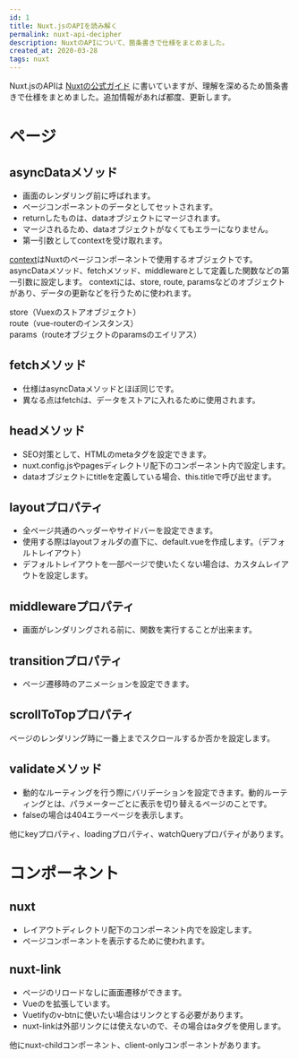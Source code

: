 ```yaml
---
id: 1
title: Nuxt.jsのAPIを読み解く
permalink: nuxt-api-decipher
description: NuxtのAPIについて、箇条書きで仕様をまとめました。
created_at: 2020-03-28
tags: nuxt
---
```


Nuxt.jsのAPIは [Nuxtの公式ガイド](https://ja.nuxtjs.org/api) に書いていますが、理解を深めるため箇条書きで仕様をまとめました。追加情報があれば都度、更新します。

# ページ

## asyncDataメソッド
- 画面のレンダリング前に呼ばれます。
- ページコンポーネントのデータとしてセットされます。
- returnしたものは、dataオブジェクトにマージされます。
- マージされるため、dataオブジェクトがなくてもエラーになりません。
- 第一引数としてcontextを受け取れます。
  
&#13;&#10;
  
[context](https://ja.nuxtjs.org/api/context)はNuxtのページコンポーネントで使用するオブジェクトです。
asyncDataメソッド、fetchメソッド、middlewareとして定義した関数などの第一引数に設定します。
contextには、store, route, paramsなどのオブジェクトがあり、データの更新などを行うために使われます。

store（Vuexのストアオブジェクト）  
route（vue-routerのインスタンス）  
params（routeオブジェクトのparamsのエイリアス）

## fetchメソッド
- 仕様はasyncDataメソッドとほぼ同じです。
- 異なる点はfetchは、データをストアに入れるために使用されます。

## headメソッド
- SEO対策として、HTMLのmetaタグを設定できます。
- nuxt.config.jsやpagesディレクトリ配下のコンポーネント内で設定します。
- dataオブジェクトにtitleを定義している場合、this.titleで呼び出せます。

## layoutプロパティ
- 全ページ共通のヘッダーやサイドバーを設定できます。
- 使用する際はlayoutフォルダの直下に、default.vueを作成します。（デフォルトレイアウト）
- デフォルトレイアウトを一部ページで使いたくない場合は、カスタムレイアウトを設定します。

## middlewareプロパティ
- 画面がレンダリングされる前に、関数を実行することが出来ます。

## transitionプロパティ
- ページ遷移時のアニメーションを設定できます。

## scrollToTopプロパティ
ページのレンダリング時に一番上までスクロールするか否かを設定します。

## validateメソッド
- 動的なルーティングを行う際にバリデーションを設定できます。動的ルーティングとは、パラメーターごとに表示を切り替えるページのことです。
- falseの場合は404エラーページを表示します。
  
&#13;&#10;
  
他にkeyプロパティ、loadingプロパティ、watchQueryプロパティがあります。

# コンポーネント

## nuxt
- レイアウトディレクトリ配下のコンポーネント内で<nuxt/>を設定します。
- ページコンポーネントを表示するために使われます。

## nuxt-link
- ページのリロードなしに画面遷移ができます。
- Vueの<router-link>を拡張しています。
- Vuetifyのv-btnに使いたい場合は<v-btn to="/pass/" nuxt>リンク</v-btn>とする必要があります。
- nuxt-linkは外部リンクには使えないので、その場合はaタグを使用します。
  
&#13;&#10;
  
他にnuxt-childコンポーネント、client-onlyコンポーネントがあります。
